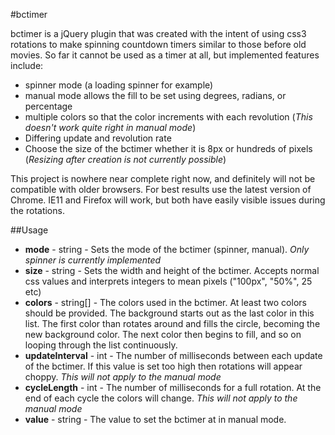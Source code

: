 #bctimer

bctimer is a jQuery plugin that was created with the intent of using css3 rotations to make spinning countdown timers similar to those before old movies. So far it cannot be used as a timer at all, but implemented features include:
- spinner mode (a loading spinner for example)
- manual mode allows the fill to be set using degrees, radians, or percentage
- multiple colors so that the color increments with each revolution (*This doesn't work quite right in manual mode*)
- Differing update and revolution rate
- Choose the size of the bctimer whether it is 8px or hundreds of pixels (*Resizing after creation is not currently possible*)

This project is nowhere near complete right now, and definitely will not be compatible with older browsers. For best results use the latest version of Chrome. IE11 and Firefox will work, but both have easily visible issues during the rotations.

##Usage
- **mode** - string - Sets the mode of the bctimer (spinner, manual). *Only spinner is currently implemented*
- **size** - string - Sets the width and height of the bctimer. Accepts normal css values and interprets integers to mean pixels ("100px", "50%", 25 etc)
- **colors** - string[] - The colors used in the bctimer. At least two colors should be provided. The background starts out as the last color in this list. The first color than rotates around and fills the circle, becoming the new background color. The next color then begins to fill, and so on looping through the list continuously.
- **updateInterval** - int - The number of milliseconds between each update of the bctimer. If this value is set too high then rotations will appear choppy. *This will not apply to the manual mode*
- **cycleLength** - int - The number of milliseconds for a full rotation. At the end of each cycle the colors will change. *This will not apply to the manual mode*
- **value** - string - The value to set the bctimer at in manual mode. 
